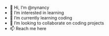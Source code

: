 - 👋 Hi, I’m @nynancy
- 👀 I’m interested in learning
- 🌱 I’m currently learning coding
- 💞️ I’m looking to collaborate on coding projects
- 📫 Reach me here 

<!---
nynancy/nynancy is a ✨ special ✨ repository because its `README.md` (this file) appears on your GitHub profile.
You can click the Preview link to take a look at your changes.
--->
